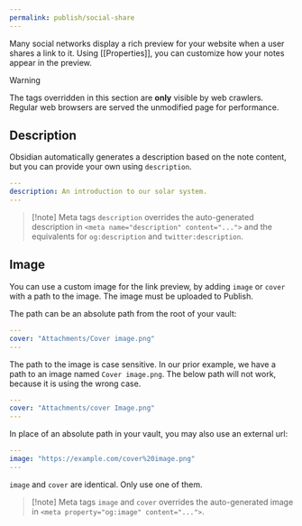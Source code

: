 ```yaml
---
permalink: publish/social-share
---
```

Many social networks display a rich preview for your website when a user shares a link to it.  Using [[Properties]], you can customize how your notes appear in the preview.

> [!warning]
> The tags overridden in this section are **only** visible by web crawlers. Regular web browsers are served the unmodified page for performance.

## Description

Obsidian automatically generates a description based on the note content, but you can provide your own using `description`.

```yaml
---
description: An introduction to our solar system.
---
```

> [!note] Meta tags
> `description` overrides the auto-generated description in `<meta name="description" content="...">` and the equivalents for `og:description` and `twitter:description`.

## Image

You can use a custom image for the link preview, by adding `image` or `cover` with a path to the image. The image must be uploaded to Publish. 

The path can be an absolute path from the root of your vault:

```yaml
---
cover: "Attachments/Cover image.png"
---
```


The path to the image is case sensitive. In our prior example, we have a path to an image named `Cover image.png`. The below path will not work, because it is using the wrong case.

```yaml
---
cover: "Attachments/cover Image.png"
---
```


In place of an absolute path in your vault, you may also use an external url:

```yaml
---
image: "https://example.com/cover%20image.png"
---
```


`image` and `cover` are identical. Only use one of them.

> [!note] Meta tags
> `image` and `cover` overrides the auto-generated image in `<meta property="og:image" content="...">`.
